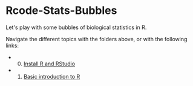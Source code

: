 # Rcode-Stats-Bubbles
Let's play with some bubbles of biological statistics in R.

Navigate the different topics with the folders above, or with the following links:
* 0. [Install R and RStudio](https://github.com/timotheenivalis/Rcode-Stats-Bubbles/tree/master/0.Install)
* 1. [Basic introduction to R](https://github.com/timotheenivalis/Rcode-Stats-Bubbles/tree/r-intro/1.IntroToR)
